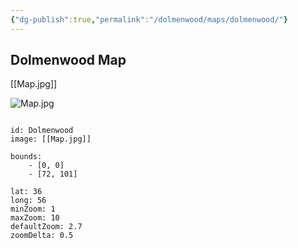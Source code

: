 ```yaml
---
{"dg-publish":true,"permalink":"/dolmenwood/maps/dolmenwood/"}
---
```


## Dolmenwood Map

[[Map.jpg]]

![Map.jpg](/img/user/Dolmenwood/Images/Map.jpg)

```leaflet

id: Dolmenwood
image: [[Map.jpg]]

bounds:
    - [0, 0]
    - [72, 101]

lat: 36
long: 56
minZoom: 1
maxZoom: 10
defaultZoom: 2.7
zoomDelta: 0.5

```



